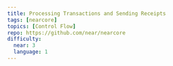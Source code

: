 ```yaml
---
title: Processing Transactions and Sending Receipts
tags: [nearcore]
topics: [Control Flow]
repo: https://github.com/near/nearcore
difficulty:
  near: 3
  language: 1
---
```


```https://github.com/near/nearcore/blob/9a121f42379d67bcb67d65d9d1137797105c9666/runtime/runtime/src/lib.rs#L1177-L1193
```
